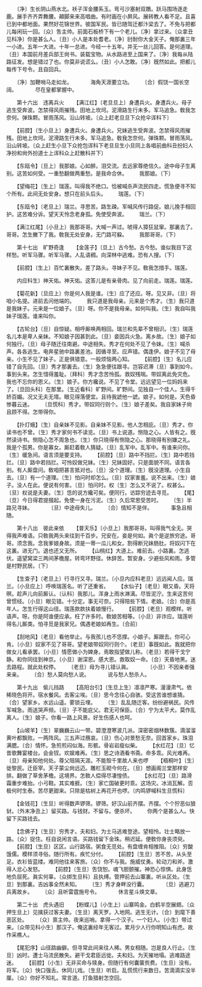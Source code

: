 <!-- { "loadSidebar": true } -->
　　〔净〕生长阴山燕水北。袄子浑金腰系玉。弯弓沙塞射双鵰。跃马围场逐走鹿。展手齐齐弄舞腰。顚脚来来高唱曲。有时画在小屛风。展转教人看不足。且喜已到中都地面。果然好花锦世界。彼国军民。皆已随驾迁都汴梁去了。不免与把都儿每闲玩一回。〔众〕吿主帅。前面石板桥下有一个老儿。〔净〕拿过来。〔众拿丑见科净〕你是甚么人。〔丑〕小人是本处耆老。〔净〕尀耐你大金天子。俺那裏三年一小进。五年一大进。十年一总进。今经一十五年。并无一丝儿回答。是何道理。〔丑〕本国前月差兵部王尙书。装载宝物。从水路进至上国来了。〔净〕我每从陆路征发。想是错过了也。你莫非说谎么。〔丑〕小人怎敢。〔净〕旣然如此。把都儿每传下号令。且自回兵。 

　　〔净〕加鞭哨马走如龙。　　　　海角天涯要立功。 
　　〔合〕假饶一国长空阔。　　　　尽在皇都掌握中。 

　　第十六出　违离兵火 
　　【满江红】〔老旦旦上〕身遭兵火。身遭兵火。母子逃生受奔波。怎禁得风雨摧残。田地上坎坷。泥滑路生行未多。军马追急。敎我怎奈何。弹珠颗。冒雨荡风。沿山转坡。〔众上赶老旦旦下众抢伞诨科下〕 

　　【前腔】〔生小旦上〕身遭兵火。身遭兵火。兄妹逃生受奔波。怎禁得风雨摧残。田地上坎坷。泥滑路生行未多。军马追急。敎我怎奈何。弹珠颗。冒雨荡风。沿山转坡。〔众上赶生小旦下众抢包诨科下老旦旦生小旦同上各唱前曲科丑扮妇人净扮和尙外扮道士上诨科众上赶散科并下〕 

　　【东瓯令】〔旦上〕我那娘。心如醉。泪交流。去远家尊绝信久。途中母子生离别。这苦如何受。一重愁翻做两重愁。是我命合休。 
　　我那娘。〔下〕 

　　【望梅花】〔生上〕瑞莲。叫得我不绝口。恰被喊杀声流民四走。慌急便寻不知个所有。此间无处安身。想只在前头后头。 
　　瑞莲。〔下〕 

　　【东瓯令】〔老旦上〕瑞兰。寻思苦。路生疎。军喊风传行路促。娘儿挽手相回护。这苦难分诉。望天天怜念老身孤。免使受奔波。 
　　瑞兰。〔下〕 

　　【满江红尾】〔小旦上〕我那哥哥。大喊一声过。唬得人獐狂鼠窜。那裏去了。哥哥。怎生撇下了我。敎我无处安身。无门路可躱。 
　　我那哥哥。〔下〕 


　　第十七出　旷野奇逢 
　　【金莲子】〔旦上〕古今愁。古今愁。谁似我目下这样愁。听军马骤。听军马骤。人乱语稠。向深林中逃难。恐有人搜。〔下〕 

　　【前腔】〔生上〕百忙裏散失。差了路头。寻妹子不见。敎我怎措手。瑞莲。 

　　内应科生〕神天佑。神天佑。这答儿是有亲骨肉。见了向前走。瑞莲。瑞莲。 

　　【菊花新】〔旦应上〕你是何人我是谁。〔生〕应了还应。呀。见又非。〔旦〕将咱小名提。进前去问他端的。 
　　我只道是我母亲。元来是个秀才。〔生〕我只道是我妹子。元来是一位娘子。〔旦〕呀。你不是我母亲。如何叫我。〔生〕我自叫我妹子瑞莲。谁来叫你。 

　　【古轮台】〔旦〕自惊疑。相呼厮唤两相回。瑞兰和先辈不曾相识。〔生〕瑞莲名儿本是卑人亲妹。不知娘子因甚到此。〔旦〕妾因兵火急。离乡故。〔生〕娘子如何独行。〔旦〕母子随迁往南避。中途相失。秀才在何处不见了令妹。〔生〕喊杀声。各各逃生。电奔星驰中路裏差池。因循寻至。应声错。偶逢伊。娘子不见了母亲。小生不见了妹子。正是俱错意。一般烦恼两心知。 
　　【前腔】〔生〕名儿应错了自先回。〔旦〕秀才那裏去。〔生〕急急便往跟寻。岂容迟滞〔旦〕事到如今。事到头来。怎生惜得羞耻。〔拜科〕秀才念苦怜孤。救奴残喘。带奴离此免灾危。我也不忘你的恩义。〔生〕娘子。你方纔说。不见了令堂。远远望见一位妈妈来了。〔旦回头科〕在那里。〔生近看科〕旷野间。旷野间。见独自一个佳人。生得千娇百媚。况又无夫无壻。眼见得落便宜。且待我諕他一諕。娘子。如何是。天色昏惨暮云迷。 
　　〔旦慌科〕秀才。带奴同行则个。〔生〕娘子差矣。我自家妹子尙且顾不得。怎带得你。 

　　【扑灯蛾】〔生〕自亲妹不见影。自亲妹不见影。他人怎相庇。〔旦〕秀才。你读书也不曾。〔生〕秀才家何书不读览。〔旦〕书上说道。恻隐之心。人皆有之。旣然读诗书。恻隐心怎不周急也。〔生〕你只晓得有恻隐之心。那晓得有别嫌之礼。我是个孤男。你是寡女。厮赶着敎人猜疑。〔旦〕乱军中。乱军中。有谁来问你。〔生〕缓急间。语言须是要支持。 
　　【前腔】〔旦〕路中不挡拦。〔生〕路中若挡拦。〔旦〕路中若挡拦。可怜奴做兄妹。〔生〕兄妹固好。只是面貌不同。语言各别。有人厮盘问。敎咱把甚言抵对也。〔旦〕没个道理。〔生〕旣没道理。小生自去。〔旦〕有一个道理。〔生〕怕问时却怎么。〔旦〕奴家害羞。说不出来。〔生〕娘子。没人在此。便说有何害。〔旦〕怕问时。权〔生〕怎么又不说了。权甚么。〔旦〕权说是夫妻。〔生〕恁的说方纔可矣。便同行。访踪穷迹去寻觅。 
　　【尾】〔旦〕今日得君提掇起。免使一身在污泥。〔生〕久后常思受苦时。 
　　〔生〕半路兄寻妹。　　　　〔旦〕中途母失儿。 
　　〔合〕情知不是伴。　　　　事急且相随。 

　　第十八出　彼此亲依 
　　【普天乐】〔小旦上〕我那哥哥。叫得我气全无。哭得我声难语。只敎我两头来往到千百步。兄安在。妾是何如。眞个是逆旅穷途。哥哥。须念我。念我爹娘身故。须是一蒂一瓜儿和女。割得断兄妹肠肚。将奴闪下在这裏。进无门。退也还又无所。 
　　【山桃红】大道上。难前去。小路裏。怎逃伏。遥望窝梁三两间茅檐屋。转弯环野径。休辞苦。暂安身。少避些风和雨。多管是村野民居。〔下〕 

　　【生查子】〔老旦上〕行寻行又寻。瑞兰。〔小旦内应科老旦〕远远闻人应。瑞兰。〔小旦应上〕呼唤瑞莲名。听了还重省。 
　　【水仙子】〔老旦〕眼又昏。天将暝。趁声儿向前厮认。〔认科〕我那儿。浑身上雨水淋漓。尽皆泥泞。生来这苦何曾惯经。〔小旦〕眼见错。十分定。事无可奈。只得陪些下情。老娘。〔合〕你是高年人。怎生行得这山径。瑞莲款款扶着娘慢行。 
　　【前腔】〔老旦〕观模样。听语声。呀。你是阿谁便应承。枉了许多时。敎娘苦相等。〔小旦〕非诈应。瑞莲听得名儿厮类。怕寻觅是我家兄。偶遇老娘如再生。〔合前〕 

　　【刮地风】〔老旦〕看他举止。与我孩儿也不恁撑。小娘子。厮跟去。你可心肯。〔小旦〕奴家不见了哥哥。望老娘带奴同行则个。〔老旦〕事旣如此。我就把你做女儿看承罢。〔小旦〕情愿做小为婢身。焉敢指望做儿称。〔老旦〕若得干戈宁静。和你同往到神京。〔小旦〕谢深恩。感大恩。救取奴一命。〔合〕天昏地黑。迷去路程。就此处权停。 
　　〔老旦〕母为寻儿错认眞。　　　　〔小旦〕不因亲者强来亲。 
　　〔合〕愁人莫向愁人说。　　　　说与愁人愁杀人。 

　　第十九出　偷儿挡路 
　　【高阳台引】〔生旦上生〕凛凛严寒。漫漫肃气。依稀晓色将开。宿水餐风。去客尘埃。〔旦〕思今念往心自骇。受这苦谁想谁猜。〔合〕望家乡。水远山遥。雾锁云埋。 
　　〔生〕乱乱随迁客。纷纷避祸民。风传军喊急。雨送哭声频。〔旦〕子不能庇父。君无可保臣。〔合〕宁为太平犬。莫作乱离人。〔生〕娘子。你看一路上风景。好生伤感人也呵。 

　　【山坡羊】〔生〕翠巍巍云山一带。碧澄澄寒波几派。深密密烟林数簇。滴溜溜黄叶都飘败。一两阵风。三五声过鴈哀。〔旦〕伤心对景愁无奈。回首家乡。珠泪满腮。〔合〕情怀。急煎煎闷似海。形骸。骨岩岩瘦似柴。 
　　【水红花】〔旦〕忆昔歌舞宴楼台。会金钗。欢娱难再。〔生〕思之诗酒看书斋。命多乖。风光难再。〔旦〕母亲知他何处。尊父阻隔天涯。不能彀千里故人来也啰 
　　【梧桐叶】〔生〕徙黎民。迁臣宰。天子蒙尘尙远迈。雕栏玉砌今何在。〔旦〕想画阁兰堂那样安排。翻做了草舍茅檐。这境界。怎敎人偿得尽凄惶债。 
　　【水红花】〔旦〕路滑霜重步难抬。小弓鞋。其实难捱。〔生〕家亡国破更时乖。这场灾。冰消瓦解。否极何时生泰。苦尽更甜来。只除是枯树上再花开也啰。〔内鸣锣喊科生旦慌科〕 

　　【金钱花】〔生旦〕听得数声锣筛。锣筛。好汉山前齐摆。齐摆。个个狞恶似狼豺。〔外末净丑上〕留买路。与钱财。不留与。便杀坏。 
　　你两个是甚么人。快留下买路钱去。 

　　【念佛子】〔生旦〕穷秀才。夫和妇。为士马逃难登途。望相怜。壮士略放一路。〔众〕捉住。枉自说闲言语。买路钱留下金珠。稍迟延。便敎你身丧须臾。 
　　【前腔】〔生旦〕区区。山行路宿。粥食无觅处。有盘缠肯相推阻。〔众〕穷酸饿儒。模样须寻俗。随行所有。疾忙分付。 
　　【前腔】〔生旦〕苦不苦。从头至足。衣衫皆蓝缕。难同他往来客旅。〔众〕你不与我。施威仗勇。轮动刀和斧。激得人忿心发怒。 
　　【前腔】〔生旦〕吿饶恕。魂飞胆颤摧。神恐心惊惧。此身恁地负屈死。眞实何辜。〔众挷生旦科〕且执缚。管押前去山寨裏。听从区处。〔生旦〕到那裏。吉凶事全然未知。 
　　〔生〕秀才身畔没行囊。　　　　〔旦〕逃避刀兵离故乡。 
　　〔众〕且听雷霆施号令。　　　　休言星斗焕文章。 

　　第二十出　虎头遇旧 
　　【粉蝶儿】〔小生上〕山寨鸣金。白鹤半空展翅。〔众押生旦上〕见擒获过客夫妻。〔生旦〕离天罗。入地网。逃生无计。〔合〕到麾下善恶区处。 
　　〔众〕禀主帅。夜来巡哨。拿得一个汉子。一个妇人。〔小生〕带过来。〔众带见科小生〕那汉子。俺这裏经年无客过。累月少人行你明知山有虎。故作采樵人。 

　　【尾犯序】山径路幽僻。但寻常此间来往人稀。男女相随。岂是良人行止。〔生旦〕凶时。遭士马流民散失。避干戈君臣远徙。夫和妇。为天摧地塌。逃难路途迷。 
　　【前腔】〔小生〕无非买命与赎身。但随行有何囊箧赀费。〔生旦〕没有。将军。〔众〕快口强舌。休同儿戏。〔生旦〕听启。乱慌慌行来数日。苦滴滴实没半厘。〔众〕你好不知礼。常言道。打鱼猎射怎空回。 
